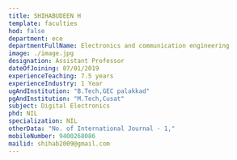 ```yaml
---
title: SHIHABUDEEN H
template: faculties
hod: false
department: ece
departmentFullName: Electronics and communication engineering
image: ./image.jpg
designation: Assistant Professor
dateOfJoining: 07/01/2019
experienceTeaching: 7.5 years
experienceIndustry: 1 Year
ugAndInstitution: "B.Tech,GEC palakkad"
pgAndInstitution: "M.Tech,Cusat"
subject: Digital Electronics
phd: NIL
specialization: NIL
otherData: "No. of International Journal - 1,"
mobileNumber: 9400268086
mailid: shihab2009@gmail.com
---
```

